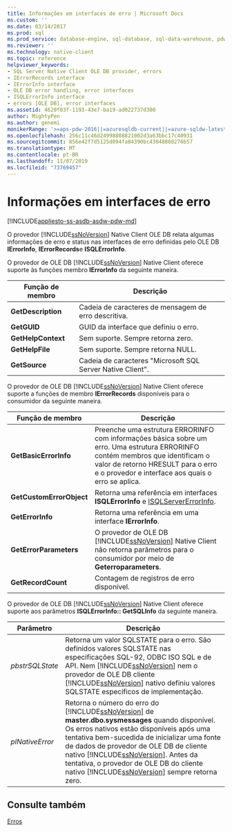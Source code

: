 ```yaml
---
title: Informações em interfaces de erro | Microsoft Docs
ms.custom: ''
ms.date: 03/14/2017
ms.prod: sql
ms.prod_service: database-engine, sql-database, sql-data-warehouse, pdw
ms.reviewer: ''
ms.technology: native-client
ms.topic: reference
helpviewer_keywords:
- SQL Server Native Client OLE DB provider, errors
- IErrorRecords interface
- IErrorInfo interface
- OLE DB error handling, error interfaces
- ISQLErrorInfo interface
- errors [OLE DB], error interfaces
ms.assetid: 4620f03f-1193-43e7-ba19-ad022737d300
author: MightyPen
ms.author: genemi
monikerRange: '>=aps-pdw-2016||=azuresqldb-current||=azure-sqldw-latest||>=sql-server-2016||=sqlallproducts-allversions||>=sql-server-linux-2017||=azuresqldb-mi-current'
ms.openlocfilehash: 256c11c46d24998808821002d3a63bbc17c40931
ms.sourcegitcommit: 856e42f7d5125d094fa84390bc43048808276b57
ms.translationtype: MT
ms.contentlocale: pt-BR
ms.lasthandoff: 11/07/2019
ms.locfileid: "73769457"
---
```

# <a name="information-in-error-interfaces"></a>Informações em interfaces de erro
[!INCLUDE[appliesto-ss-asdb-asdw-pdw-md](../../includes/appliesto-ss-asdb-asdw-pdw-md.md)]

  O provedor [!INCLUDE[ssNoVersion](../../includes/ssnoversion-md.md)] Native Client OLE DB relata algumas informações de erro e status nas interfaces de erro definidas pelo OLE DB **IErrorInfo**, **IErrorRecords**e **ISQLErrorInfo**.  
  
 O provedor de OLE DB [!INCLUDE[ssNoVersion](../../includes/ssnoversion-md.md)] Native Client oferece suporte às funções membro **IErrorInfo** da seguinte maneira.  
  
|Função de membro|Descrição|  
|---------------------|-----------------|  
|**GetDescription**|Cadeia de caracteres de mensagem de erro descritiva.|  
|**GetGUID**|GUID da interface que definiu o erro.|  
|**GetHelpContext**|Sem suporte. Sempre retorna zero.|  
|**GetHelpFile**|Sem suporte. Sempre retorna NULL.|  
|**GetSource**|Cadeia de caracteres "Microsoft SQL Server Native Client".|  
  
 O provedor de OLE DB [!INCLUDE[ssNoVersion](../../includes/ssnoversion-md.md)] Native Client oferece suporte a funções de membro **IErrorRecords** disponíveis para o consumidor da seguinte maneira.  
  
|Função de membro|Descrição|  
|---------------------|-----------------|  
|**GetBasicErrorInfo**|Preenche uma estrutura ERRORINFO com informações básica sobre um erro. Uma estrutura ERRORINFO contém membros que identificam o valor de retorno HRESULT para o erro e o provedor e interface aos quais o erro se aplica.|  
|**GetCustomErrorObject**|Retorna uma referência em interfaces **ISQLErrorInfo** e [ISQLServerErrorInfo](https://msdn.microsoft.com/library/a8323b5c-686a-4235-a8d2-bda43617b3a1).|  
|**GetErrorInfo**|Retorna uma referência em uma interface **IErrorInfo**.|  
|**GetErrorParameters**|O provedor de OLE DB [!INCLUDE[ssNoVersion](../../includes/ssnoversion-md.md)] Native Client não retorna parâmetros para o consumidor por meio de **Geterroparameters**.|  
|**GetRecordCount**|Contagem de registros de erro disponível.|  
  
 O provedor de OLE DB [!INCLUDE[ssNoVersion](../../includes/ssnoversion-md.md)] Native Client oferece suporte aos parâmetros **ISQLErrorInfo:: GetSQLInfo** da seguinte maneira.  
  
|Parâmetro|Descrição|  
|---------------|-----------------|  
|*pbstrSQLState*|Retorna um valor SQLSTATE para o erro. São definidos valores SQLSTATE nas especificações SQL-92, ODBC ISO SQL e de API. Nem [!INCLUDE[ssNoVersion](../../includes/ssnoversion-md.md)] nem o provedor de OLE DB cliente [!INCLUDE[ssNoVersion](../../includes/ssnoversion-md.md)] nativo definiu valores SQLSTATE específicos de implementação.|  
|*plNativeError*|Retorna o número do erro do [!INCLUDE[ssNoVersion](../../includes/ssnoversion-md.md)] de **master.dbo.sysmessages** quando disponível. Os erros nativos estão disponíveis após uma tentativa bem-sucedida de inicializar uma fonte de dados de provedor de OLE DB de cliente nativo [!INCLUDE[ssNoVersion](../../includes/ssnoversion-md.md)]. Antes da tentativa, o provedor de OLE DB do cliente nativo [!INCLUDE[ssNoVersion](../../includes/ssnoversion-md.md)] sempre retorna zero.|  
  
## <a name="see-also"></a>Consulte também  
 [Erros](../../relational-databases/native-client-ole-db-errors/errors.md)  
  
  
